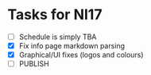 Tasks for NI17
==============

- [ ] Schedule is simply TBA
- [x] Fix info page markdown parsing
- [x] Graphical/UI fixes (logos and colours)
- [ ] PUBLISH
